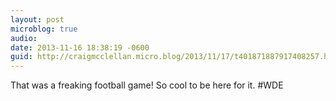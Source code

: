 ```yaml
---
layout: post
microblog: true
audio: 
date: 2013-11-16 18:38:19 -0600
guid: http://craigmcclellan.micro.blog/2013/11/17/t401871887917408257.html
---
```

That was a freaking football game! So cool to be here for it. #WDE
